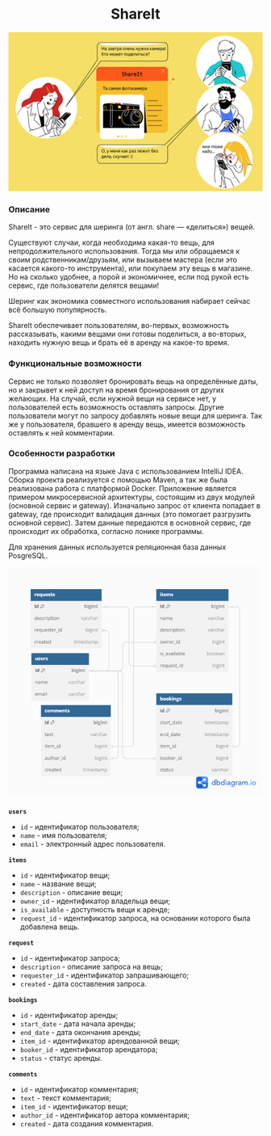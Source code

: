 <div id="header" align="center">

# ShareIt
![Изображение приложения](picture.png)

</div>

### Описание


ShareIt - это сервис для шеринга (от англ. share — «делиться») вещей. 

Существуют случаи, когда необходима какая-то вещь, для непродолжительного использования. Тогда мы или обращаемся к своим родственникам/друзьям, или вызываем мастера (если это касается какого-то инструмента), или покупаем эту вещь в магазине.
Но на сколько удобнее, а порой и экономичнее, если под рукой есть сервис, где пользователи делятся вещами!

Шеринг как экономика совместного использования набирает сейчас всё большую популярность.

ShareIt обеспечивает пользователям, во-первых, возможность рассказывать, какими вещами они готовы поделиться, а во-вторых, находить нужную вещь и брать её в аренду на какое-то время.

### Функциональные возможности

Сервис не только позволяет бронировать вещь на определённые даты, но и закрывет к ней доступ на время бронирования от других желающих. На случай, если нужной вещи на сервисе нет, у пользователей есть возможность оставлять запросы.
Другие пользователи могут по запросу добавлять новые вещи для шеринга.
Так же у пользователя, бравшего в аренду вещь, имеется возможность оставлять к ней комментарии.

### Особенности разработки

Программа написана на языке Java с использованием IntelliJ IDEA. Сборка проекта реализуется с помощью Maven, а так же была реализована работа с платформой Docker. Приложение является примером микросервисной архитектуры, состоящим из двух модулей (основной сервис и gateway).
Изначально запрос от клиента попадает в gateway, где происходит валидация данных (это помогает разгрузить основной сервис). Затем данные передаются в основной сервис, где происходит их обработка, согласно лонике программы.

Для хранения данных используется реляционная база данных PosgreSQL.

![Схема базы данных](bd.png)

**`users`**
- `id` - идентификатор пользователя;
- `name` - имя пользователя;
- `email` - электронный адрес пользователя.

**`items`**
- `id` - идентификатор вещи;
- `name` - название вещи;
- `description` - описание вещи;
- `owner_id` - идентификатор владельца вещи;
- `is_available` - доступность вещи к аренде;
- `request_id` - идентификатор запроса, на основании которого была добавлена вещь.

**`request`**
- `id` - идентификатор запроса;
- `description` - описание запроса на вещь;
- `requester_id` - идентификатор запрашивающего;
- `created` - дата составления запроса.

**`bookings`**
- `id` - идентификатор аренды;
- `start_date` - дата начала аренды;
- `end_date` - дата окончания аренды;
- `item_id` - идентификатор арендованной вещи;
- `booker_id` - идентификатор арендатора;
- `status` - статус аренды.

**`comments`**
- `id` - идентификатор комментария;
- `text` - текст комментария;
- `item_id` - идентификатор вещи;
- `author_id` - идентификатор автора комментария;
- `created` - дата создания комментария.
